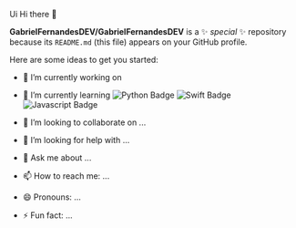 Ui Hi there 👋


**GabrielFernandesDEV/GabrielFernandesDEV** is a ✨ _special_ ✨ repository because its `README.md` (this file) appears on your GitHub profile.

Here are some ideas to get you started:

- 🔭 I’m currently working on 
- 🌱 I’m currently learning
![Python Badge](https://img.shields.io/badge/Python-3776AB?style=for-the-badge&logo=python&logoColor=white)
![Swift Badge](https://img.shields.io/badge/Swift-FA7343?style=for-the-badge&logo=swift&logoColor=white)
![Javascript Badge](https://img.shields.io/badge/JavaScript-F7DF1E?style=for-the-badge&logo=javascript&logoColor=black) 

- 👯 I’m looking to collaborate on ...
- 🤔 I’m looking for help with ...
-  💬 Ask me about ...
- 📫 How to reach me: ...
- 😄 Pronouns: ...
- ⚡ Fun fact: ...

